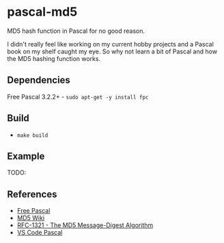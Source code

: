# pascal-md5

MD5 hash function in Pascal for no good reason.

I didn't really feel like working on my current hobby projects and a Pascal book on my shelf caught my eye. 
So why not learn a bit of Pascal and how the MD5 hashing function works.

## Dependencies

Free Pascal 3.2.2+ - `sudo apt-get -y install fpc`

## Build

- `make build`

## Example

TODO:

## References

- [Free Pascal](https://www.freepascal.org/down/i386/linux.html)
- [MD5 Wiki](https://en.wikipedia.org/wiki/MD5#Algorithm)
- [RFC-1321 - The MD5 Message-Digest Algorithm](https://www.rfc-editor.org/rfc/rfc1321.html)
- [VS Code Pascal](https://github.com/alefragnani/vscode-language-pascal)